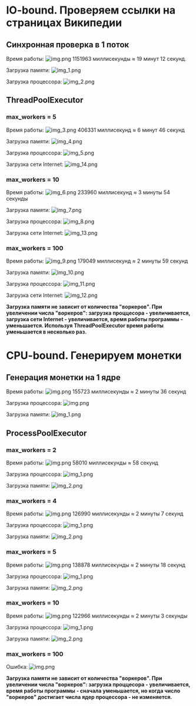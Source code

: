 # IO-bound. Проверяем ссылки на страницах Википедии
## Синхронная проверка в 1 поток

Время работы: ![img.png](Image/img.png)
1151963 миллисекунды ≈ 19 минут 12 секунд.

Загрузка памяти: ![img_1.png](Image/img_1.png)

Загрузка процессора: ![img_2.png](Image/img_2.png)

## ThreadPoolExecutor

### max_workers = 5

Время работы: ![img_3.png](Image/img_3.png)
406331 миллисекунд ≈ 6 минут 46 секунд

Загрузка памяти: ![img_4.png](Image/img_4.png)

Загрузка процессора: ![img_5.png](Image/img_5.png)

Загрузка сети Internet: ![img_14.png](Image/img_14.png)

### max_workers = 10

Время работы: ![img_6.png](Image/img_6.png)
233960 миллисекунд ≈ 3 минуты 54 секунды

Загрузка памяти: ![img_7.png](Image/img_7.png)

Загрузка процессора: ![img_8.png](Image/img_8.png)

Загрузка сети Internet: ![img_13.png](Image/img_13.png)

### max_workers = 100

Время работы: ![img_9.png](Image/img_9.png)
179049 миллисекунд ≈ 2 минуты 59 секунд

Загрузка памяти: ![img_10.png](Image/img_10.png)

Загрузка процессора: ![img_11.png](Image/img_11.png)

Загрузка сети Internet: ![img_12.png](Image/img_12.png)

**Загрузка памяти не зависит от количества "воркеров".
При увеличении числа "воркеров": загрузка проццесора - увеличивается, загрузка сети Internet - увеличивается, время работы программы - уменьшается.
Используя ThreadPoolExecutor время работы уменьшается в несколько раз.**

# CPU-bound. Генерируем монетки
## Генерация монетки на 1 ядре

Время работы: ![img.png](Image/img_16.png)
155723 миллисекунды ≈ 2 минуты 36 секунд

Загрузка процессора: ![img.png](Image/img_17.png)

Загрузка памяти: ![img_1.png](Image/img_18.png)

## ProcessPoolExecutor
### max_workers = 2

Время работы: ![img.png](Image/img_19.png)
58010 миллисекунды ≈ 58 секунд

Загрузка процессора: ![img_1.png](Image/img_20.png)

Загрузка памяти: ![img_2.png](Image/img_21.png)

### max_workers = 4

Время работы: ![img.png](Image/img_22.png)
126990 миллисекунды ≈ 2 минуты 7 секунд

Загрузка процессора: ![img_1.png](Image/img_23.png)

Загрузка памяти: ![img_2.png](Image/img_24.png)

### max_workers = 5

Время работы: ![img.png](Image/img_25.png)
138878 миллисекунды ≈ 2 минуты 18 секунд

Загрузка процессора: ![img_1.png](Image/img_26.png)

Загрузка памяти: ![img_2.png](Image/img_27.png)

### max_workers = 10

Время работы: ![img.png](Image/img_28.png)
122966 миллисекунды ≈ 2 минуты 3 секунды

Загрузка процессора: ![img_1.png](Image/img_29.png)

Загрузка памяти: ![img_2.png](Image/img_30.png)

### max_workers = 100

Ошибка: ![img.png](Image/img_15.png)


**Загрузка памяти не зависит от количества "воркеров".
При увеличении числа "воркеров": загрузка проццесора - увеличивается, время работы программы - сначала уменьшается, но когда число "воркеров" достигает числа ядер процессора - не изменяется.**
